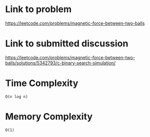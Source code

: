 # Link to problem
https://leetcode.com/problems/magnetic-force-between-two-balls

# Link to submitted discussion
https://leetcode.com/problems/magnetic-force-between-two-balls/solutions/5342793/c-binary-search-simulation/

# Time Complexity
`O(n log n)`

# Memory Complexity
`O(1)`
